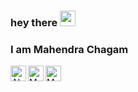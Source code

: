 ### hey there <img src="https://media.giphy.com/media/hvRJCLFzcasrR4ia7z/giphy.gif" width="25px">
### I am Mahendra Chagam
<a href="https://www.linkedin.com/in/mahendra-chagam/">
  <img align="left" alt="Abhishek's LinkedIN" width="25px" src="https://raw.githubusercontent.com/peterthehan/peterthehan/master/assets/linkedin.svg" />
</a>
<a href="https://discord.gg/SW2xJyQm">
  <img align="left" alt="Mahendra Chagam's Discord" width="25px" src="https://raw.githubusercontent.com/peterthehan/peterthehan/master/assets/discord.svg" />
</a>
<a href="https://www.instagram.com/mahendra_chagam/">
  <img align="left" alt="Mahendra Chagam's Instagram" width="25px" src="https://raw.githubusercontent.com/hussainweb/hussainweb/main/icons/instagram.png" />
</a>




